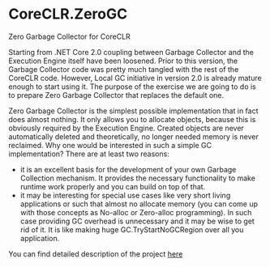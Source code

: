 # CoreCLR.ZeroGC
Zero Garbage Collector for CoreCLR

Starting from .NET Core 2.0 coupling between Garbage Collector and the Execution Engine itself have been loosened. Prior to this version, the Garbage Collector code was pretty much tangled with the rest of the CoreCLR code. However, Local GC initiative in version 2.0 is already mature enough to start using it. The purpose of the exercise we are going to do is to prepare Zero Garbage Collector that replaces the default one.

Zero Garbage Collector is the simplest possible implementation that in fact does almost nothing. It only allows you to allocate objects, because this is obviously required by the Execution Engine. Created objects are never automatically deleted and theoretically, no longer needed memory is never reclaimed. Why one would be interested in such a simple GC implementation? There are at least two reasons:
* it is an excellent basis for the development of your own Garbage Collection mechanism. It provides the necessary functionality to make runtime work properly and you can build on top of that.
* it may be interesting for special use cases like very short living applications or such that almost no allocate memory (you can come up with those concepts as No-alloc or Zero-alloc programming). In such case providing GC overhead is unnecessary and it may be wise to get rid of it. It is like making huge GC.TryStartNoGCRegion over all you application.

You can find detailed description of the project [here](http://tooslowexception.com/zero-garbage-collector-for-net-core)
